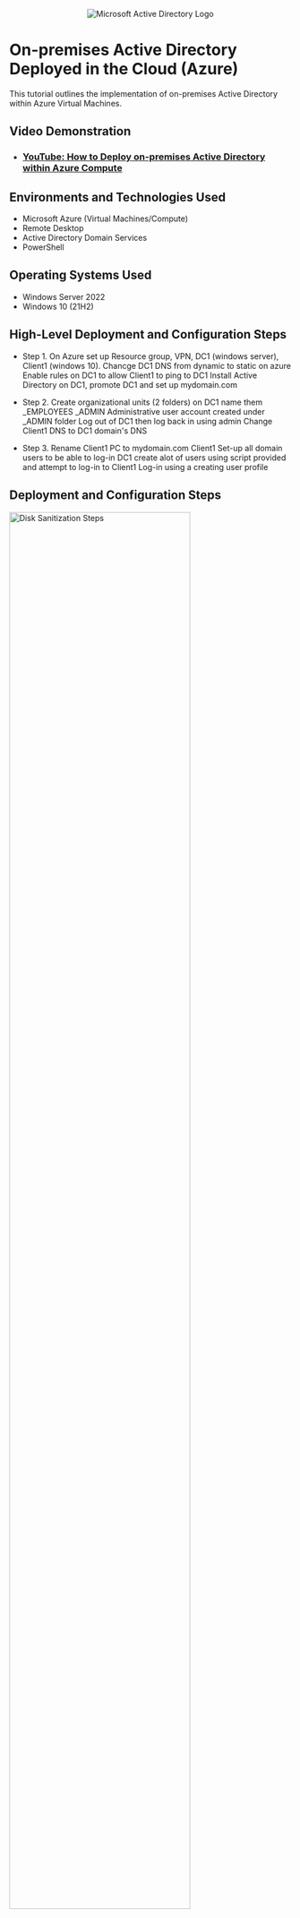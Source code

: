 <p align="center">
<img src="https://i.imgur.com/pU5A58S.png" alt="Microsoft Active Directory Logo"/>
</p>

<h1>On-premises Active Directory Deployed in the Cloud (Azure)</h1>
This tutorial outlines the implementation of on-premises Active Directory within Azure Virtual Machines.<br />


<h2>Video Demonstration</h2>

- ### [YouTube: How to Deploy on-premises Active Directory within Azure Compute](https://www.youtube.com)

<h2>Environments and Technologies Used</h2>

- Microsoft Azure (Virtual Machines/Compute)
- Remote Desktop
- Active Directory Domain Services
- PowerShell

<h2>Operating Systems Used </h2>

- Windows Server 2022
- Windows 10 (21H2)

<h2>High-Level Deployment and Configuration Steps</h2>

- Step 1. On Azure set up Resource group, VPN, DC1 (windows server), Client1 (windows 10).
          Chancge DC1 DNS from dynamic to static on azure
          Enable rules on DC1 to allow Client1 to ping to DC1
          Install Active Directory on DC1, promote DC1 and set up mydomain.com

- Step 2. Create organizational units (2 folders) on DC1 name them _EMPLOYEES _ADMIN
          Administrative user account created under _ADMIN folder
          Log out of DC1 then log back in using admin
          Change Client1 DNS to DC1 domain's DNS
  
- Step 3. Rename Client1 PC to mydomain.com
          Client1 Set-up all domain users to be able to log-in
          DC1 create alot of users using script provided and attempt to log-in to Client1
          Log-in using a creating user profile 

<h2>Deployment and Configuration Steps</h2>  

<p>
<img src="https://i.imgur.com/DJmEXEB.png" height="80%" width="80%" alt="Disk Sanitization Steps"/>
</p>
<p>
On Azure create RG, VPN, DC1(window server), and Client1(windows 10), go to DC1 menu, networking, networking interferface, IPconfig, change dynamic to static (save) 
Copy DC1 public Ipaddress, paste it to remote desktop to connect, on start (type) wf.msc (firewall menu) inbound rules, click on protocol located top bar on the right,
look for the first 3 ICMP rules (right click) to enable copy Client1 public ip address connect remote desktop command prompt ping (Client1 private ip) it should communicate
DC1 desktiop go to server manager, add roles and features, (click on) Active directory Domain Services, install, (server mode dashboard) go to (triangle emblem),
Promote this server as main controller, (display config menu) add new forest, (example) root name: mydomain.com, password: Password1, install (it may restart automatically) 
log back in using mydomain.com\username 

<p>
<img src="https://i.imgur.com/DJmEXEB.png" height="80%" width="80%" alt="Disk Sanitization Steps"/>
</p>
<p>
Server manager dashboard go to tools, active directory users and computers, (right click) mydomain.com, new, organizational unit, create _EMPLOYEE and _ADMIN files.
Inside _ADMIN file (right click) new, admin user,(example) name jane, last doe, username janeadm, password Password1 (uncheck box where user changes password)
(right click) jane doe, properties, (members tab) add, (type) domain (check names) domain admin, apply 
log out of DC1 then back in using admin mydomain.com\janeadm, 
On Azure (copy) DC1 private ip go to Client1, networking, NIC-IP, dns server, dns custom (paste) DC1 private ip, (save) Client1 restart

<p>
<img src="https://i.imgur.com/DJmEXEB.png" height="80%" width="80%" alt="Disk Sanitization Steps"/>
</p>
<p>
Log into Client1 go to start, system, rename this pc (advanced), change, members of domain, it will ask for admin log in mydomain.com\janeadm password Password1
(computer will restart) log in Client1 adm, start, system, remtote desktop, select users that can remotely access pc, add, (type) domain users, check names, 
(all domain users should be able to log in) 
DC1 (admin) start, type Windows Powershell ISE (run as admin) copy script 
(https://docs.google.com/document/d/1MqWdlE974hhtshnOsROZ3Yr8xaLd7YuhYbmXhMCiYLY/edit)https://docs.google.com/document/d/1MqWdlE974hhtshnOsROZ3Yr8xaLd7YuhYbmXhMCiYLY/edit
(powershell ise menu) new script, paste, run script users files will start downloading.  In _EMPLOYEE file (copy a user id) log out of Client1 and back in using user 
mydomain.com\username 



